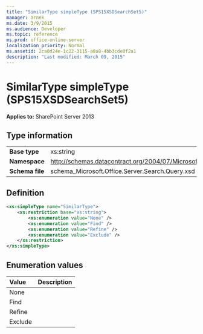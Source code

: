 ```yaml
---
title: "SimilarType simpleType (SPS15XSDSearchSet5)"
manager: arnek
ms.date: 3/9/2015
ms.audience: Developer
ms.topic: reference
ms.prod: office-online-server
localization_priority: Normal
ms.assetid: 2ca0d24e-1c22-3115-a8a8-4bb3cde0f2a1
description: "Last modified: March 09, 2015"
---
```


# SimilarType simpleType (SPS15XSDSearchSet5)

 
  
 **Applies to:** SharePoint Server 2013
  
## Type information

|||
|:-----|:-----|
|**Base type** <br/> |xs:string  <br/> |
|**Namespace** <br/> |http://schemas.datacontract.org/2004/07/Microsoft.Office.Server.Search.Query  <br/> |
|**Schema file** <br/> |schema_Microsoft.Office.Server.Search.Query.xsd  <br/> |
   
## Definition

```XML
<xs:simpleType name="SimilarType">
    <xs:restriction base="xs:string">
        <xs:enumeration value="None" />
        <xs:enumeration value="Find" />
        <xs:enumeration value="Refine" />
        <xs:enumeration value="Exclude" />
    </xs:restriction>
</xs:simpleType>

```

## Enumeration values

|**Value**|**Description**|
|:-----|:-----|
|None  <br/> ||
|Find  <br/> ||
|Refine  <br/> ||
|Exclude  <br/> ||
   

